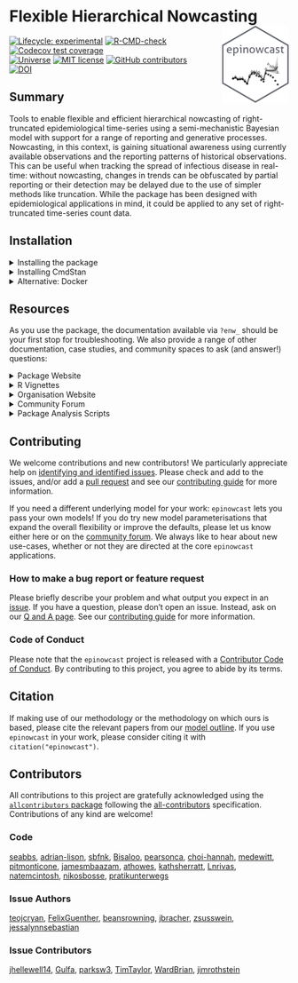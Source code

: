 
<!-- README.md is generated from README.Rmd. Please edit that file -->

# Flexible Hierarchical Nowcasting <a href='https://package.epinowcast.org'><img src='man/figures/logo.png' align="right" height="139" /></a>

<!-- badges: start -->

[![Lifecycle:
experimental](https://img.shields.io/badge/lifecycle-experimental-orange.svg)](https://www.tidyverse.org/lifecycle/#experimental)
[![R-CMD-check](https://github.com/epinowcast/epinowcast/workflows/R-CMD-check/badge.svg)](https://github.com/epinowcast/epinowcast/actions/workflows/R-CMD-check.yaml)
[![Codecov test
coverage](https://codecov.io/gh/epinowcast/epinowcast/branch/main/graph/badge.svg)](https://app.codecov.io/gh/epinowcast/epinowcast)
</br>
[![Universe](https://epinowcast.r-universe.dev/badges/epinowcast)](https://epinowcast.r-universe.dev/epinowcast)
[![MIT
license](https://img.shields.io/badge/License-MIT-blue.svg)](https://github.com/epinowcast/epinowcast/blob/master/LICENSE.md/)
[![GitHub
contributors](https://img.shields.io/github/contributors/epinowcast/epinowcast)](https://github.com/epinowcast/epinowcast/graphs/contributors)
</br>
[![DOI](https://zenodo.org/badge/422611952.svg)](https://zenodo.org/badge/latestdoi/422611952)
<!-- badges: end -->

## Summary

Tools to enable flexible and efficient hierarchical nowcasting of
right-truncated epidemiological time-series using a semi-mechanistic
Bayesian model with support for a range of reporting and generative
processes. Nowcasting, in this context, is gaining situational awareness
using currently available observations and the reporting patterns of
historical observations. This can be useful when tracking the spread of
infectious disease in real-time: without nowcasting, changes in trends
can be obfuscated by partial reporting or their detection may be delayed
due to the use of simpler methods like truncation. While the package has
been designed with epidemiological applications in mind, it could be
applied to any set of right-truncated time-series count data.

## Installation

<details>
<summary>
Installing the package
</summary>

You can install the latest released version using the normal `R`
function, though you need to point to `r-universe` instead of CRAN:

``` r
install.packages(
  "epinowcast", repos = "https://epinowcast.r-universe.dev"
)
```

Alternatively, you can use the [`remotes`
package](https://remotes.r-lib.org/) to install the development version
from Github (warning! this version may contain breaking changes and/or
bugs):

``` r
remotes::install_github(
  "epinowcast/epinowcast", dependencies = TRUE
)
```

Similarly, you can install historical versions by specifying the release
tag (e.g. this installs
[`0.2.0`](https://github.com/epinowcast/epinowcast/releases/tag/v0.2.0)):

``` r
remotes::install_github(
  "epinowcast/epinowcast", dependencies = TRUE, ref = "v0.2.0"
)
```

*Note: You can also use that last approach to install a specific commit
if needed, e.g. if you want to try out a specific unreleased feature,
but not the absolute latest developmental version.*

</details>
<details>
<summary>
Installing CmdStan
</summary>

If you wish to do model fitting and nowcasting, you will need to install
[CmdStan](https://mc-stan.org/users/interfaces/cmdstan), which also
entails having a suitable C++ toolchain setup. We recommend using the
[`cmdstanr` package](https://mc-stan.org/cmdstanr/). The Stan team
provides instructions in the [*Getting started with
`cmdstanr`*](https://mc-stan.org/cmdstanr/articles/cmdstanr.html)
vignette, with other details and support at the [package
site](https://mc-stan.org/cmdstanr/) along with some key instructions
available in the [Stan resources package
vignette](https://package.epinowcast.org/articles/stan-help.html#toolchain),
but the brief version is:

``` r
# if you not yet installed `epinowcast`, or you installed it without `Suggests` dependencies
install.packages("cmdstanr", repos = c("https://mc-stan.org/r-packages/", getOption("repos")))
# once `cmdstanr` is installed:
cmdstanr::install_cmdstan()
```

*Note: You can speed up CmdStan installation using the `cores` argument.
If you are installing a particular version of `epinowcast`, you may also
need to install a past version of CmdStan, which you can do with the
`version` argument.*

</details>
<details>
<summary>
Alternative: Docker
</summary>

We also provide a [Docker](https://www.docker.com/get-started/) image
with [`epinowcast` and all dependencies
installed](https://github.com/orgs/epinowcast/packages/container/package/epinowcast).
You can use this image to run `epinowcast` without installing
dependencies.

</details>

## Resources

As you use the package, the documentation available via `?enw_` should
be your first stop for troubleshooting. We also provide a range of other
documentation, case studies, and community spaces to ask (and answer!)
questions:

<details>
<summary>
Package Website
</summary>

The [`epinowcast` website](https://package.epinowcast.org/) includes a
function reference, model outline, and case studies using the package.
The site mainly concerns the release version, but you can also find
documentation for [the latest development
version](https://package.epinowcast.org/dev/).

</details>
<details>
<summary>
R Vignettes
</summary>

We have created [package
vignettes](https://package.epinowcast.org/articles) to help you [get
started
nowcasting](https://package.epinowcast.org/articles/epinowcast.html) and
to [highlight other features with case
studies](https://package.epinowcast.org/articles/germany-age-stratified-nowcasting.html).

</details>
<details>
<summary>
Organisation Website
</summary>

Our [organisation website](https://www.epinowcast.org/) includes links
to other resources, [guest posts](https://www.epinowcast.org/blog.html),
and [seminar schedule](https://www.epinowcast.org/seminars.html) for
both upcoming and past recordings.

</details>
<details>
<summary>
Community Forum
</summary>

Our [community forum](https://community.epinowcast.org/) has areas for
[question and answer](https://community.epinowcast.org/c/interface/15)
and [considering new methods and
tools](https://community.epinowcast.org/c/projects/11), among others. If
you are generally interested in real-time analysis of infectious
disease, you may find this useful even if do not use `epinowcast`.

</details>
<details>
<summary>
Package Analysis Scripts
</summary>

In addition to the vignettes, the package also comes with [example
analyses](https://github.com/epinowcast/epinowcast/tree/main/inst/examples).
These are not as polished as the vignettes, but we typically explore new
features with these and they may help you if you are using a development
version. After installing `epinowcast`, you can find them via:

``` r
list.files(
  system.file("examples", package = "epinowcast"), full.names = TRUE
)
```

</details>

## Contributing

We welcome contributions and new contributors! We particularly
appreciate help on [identifying and identified
issues](https://github.com/epinowcast/epinowcast/issues). Please check
and add to the issues, and/or add a [pull
request](https://github.com/epinowcast/epinowcast/pulls) and see our
[contributing
guide](https://github.com/epinowcast/.github/blob/main/CONTRIBUTING.md)
for more information.

If you need a different underlying model for your work: `epinowcast`
lets you pass your own models! If you do try new model parameterisations
that expand the overall flexibility or improve the defaults, please let
us know either here or on the [community
forum](https://community.epinowcast.org/). We always like to hear about
new use-cases, whether or not they are directed at the core `epinowcast`
applications.

### How to make a bug report or feature request

Please briefly describe your problem and what output you expect in an
[issue](https://github.com/epinowcast/epinowcast/issues). If you have a
question, please don’t open an issue. Instead, ask on our [Q and A
page](https://github.com/epinowcast/epinowcast/discussions/categories/q-a).
See our [contributing
guide](https://github.com/epinowcast/.github/blob/main/CONTRIBUTING.md)
for more information.

### Code of Conduct

Please note that the `epinowcast` project is released with a
[Contributor Code of
Conduct](https://github.com/epinowcast/.github/blob/main/CODE_OF_CONDUCT.md).
By contributing to this project, you agree to abide by its terms.

## Citation

If making use of our methodology or the methodology on which ours is
based, please cite the relevant papers from our [model
outline](https://package.epinowcast.org/articles/model.html). If you use
`epinowcast` in your work, please consider citing it with
`citation("epinowcast")`.

## Contributors

<!-- ALL-CONTRIBUTORS-LIST:START - Do not remove or modify this section -->
<!-- prettier-ignore-start -->
<!-- markdownlint-disable -->

All contributions to this project are gratefully acknowledged using the
[`allcontributors`
package](https://github.com/ropenscilabs/allcontributors) following the
[all-contributors](https://allcontributors.org) specification.
Contributions of any kind are welcome!

### Code

<a href="https://github.com/epinowcast/epinowcast/commits?author=seabbs">seabbs</a>,
<a href="https://github.com/epinowcast/epinowcast/commits?author=adrian-lison">adrian-lison</a>,
<a href="https://github.com/epinowcast/epinowcast/commits?author=sbfnk">sbfnk</a>,
<a href="https://github.com/epinowcast/epinowcast/commits?author=Bisaloo">Bisaloo</a>,
<a href="https://github.com/epinowcast/epinowcast/commits?author=pearsonca">pearsonca</a>,
<a href="https://github.com/epinowcast/epinowcast/commits?author=choi-hannah">choi-hannah</a>,
<a href="https://github.com/epinowcast/epinowcast/commits?author=medewitt">medewitt</a>,
<a href="https://github.com/epinowcast/epinowcast/commits?author=pitmonticone">pitmonticone</a>,
<a href="https://github.com/epinowcast/epinowcast/commits?author=jamesmbaazam">jamesmbaazam</a>,
<a href="https://github.com/epinowcast/epinowcast/commits?author=athowes">athowes</a>,
<a href="https://github.com/epinowcast/epinowcast/commits?author=kathsherratt">kathsherratt</a>,
<a href="https://github.com/epinowcast/epinowcast/commits?author=Lnrivas">Lnrivas</a>,
<a href="https://github.com/epinowcast/epinowcast/commits?author=natemcintosh">natemcintosh</a>,
<a href="https://github.com/epinowcast/epinowcast/commits?author=nikosbosse">nikosbosse</a>,
<a href="https://github.com/epinowcast/epinowcast/commits?author=pratikunterwegs">pratikunterwegs</a>

### Issue Authors

<a href="https://github.com/epinowcast/epinowcast/issues?q=is%3Aissue+author%3Ateojcryan">teojcryan</a>,
<a href="https://github.com/epinowcast/epinowcast/issues?q=is%3Aissue+author%3AFelixGuenther">FelixGuenther</a>,
<a href="https://github.com/epinowcast/epinowcast/issues?q=is%3Aissue+author%3Abeansrowning">beansrowning</a>,
<a href="https://github.com/epinowcast/epinowcast/issues?q=is%3Aissue+author%3Ajbracher">jbracher</a>,
<a href="https://github.com/epinowcast/epinowcast/issues?q=is%3Aissue+author%3Azsusswein">zsusswein</a>,
<a href="https://github.com/epinowcast/epinowcast/issues?q=is%3Aissue+author%3Ajessalynnsebastian">jessalynnsebastian</a>

### Issue Contributors

<a href="https://github.com/epinowcast/epinowcast/issues?q=is%3Aissue+commenter%3Ajhellewell14">jhellewell14</a>,
<a href="https://github.com/epinowcast/epinowcast/issues?q=is%3Aissue+commenter%3AGulfa">Gulfa</a>,
<a href="https://github.com/epinowcast/epinowcast/issues?q=is%3Aissue+commenter%3Aparksw3">parksw3</a>,
<a href="https://github.com/epinowcast/epinowcast/issues?q=is%3Aissue+commenter%3ATimTaylor">TimTaylor</a>,
<a href="https://github.com/epinowcast/epinowcast/issues?q=is%3Aissue+commenter%3AWardBrian">WardBrian</a>,
<a href="https://github.com/epinowcast/epinowcast/issues?q=is%3Aissue+commenter%3Ajimrothstein">jimrothstein</a>

<!-- markdownlint-enable -->
<!-- prettier-ignore-end -->
<!-- ALL-CONTRIBUTORS-LIST:END -->
